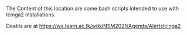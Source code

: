 The Content of this location are some bash scripts intended to use with Icinga2 installations. 

Deatils are at https://ws.learn.ac.lk/wiki/NSM2021/Agenda/AlertsIcinga2
